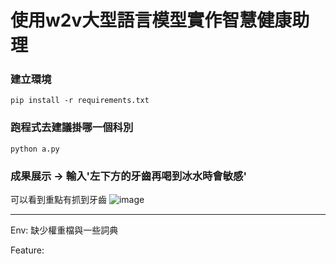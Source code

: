 # 使用w2v大型語言模型實作智慧健康助理

### 建立環境
```
pip install -r requirements.txt
```

### 跑程式去建議掛哪一個科別
```
python a.py
```

### 成果展示 -> 輸入'左下方的牙齒再喝到冰水時會敏感'
可以看到重點有抓到牙齒
![image](./Ref/annotatedHeatmaps.png)

---
Env:
缺少權重檔與一些詞典

Feature:


